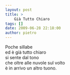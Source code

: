 ```yaml
---
layout: post
title: >
    Già Tutto Chiaro
tags: []
date: 2009-06-28 22:18:00
author: pietro
---
```

Poche sillabe<br/>ed è già tutto chiaro<br/>si sente dal tono<br/>che oltre alle nuvole sul volto<br/>è in arrivo un altro tuono.
